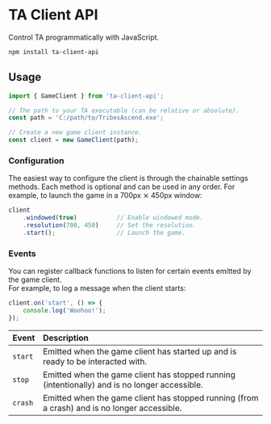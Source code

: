 # TA Client API

Control TA programmatically with JavaScript.

```sh
npm install ta-client-api
```

## Usage

```js
import { GameClient } from 'ta-client-api';

// The path to your TA executable (can be relative or absolute).
const path = 'C:/path/to/TribesAscend.exe';

// Create a new game client instance.
const client = new GameClient(path);
```

### Configuration

The easiest way to configure the client is through the chainable settings methods.
Each method is optional and can be used in any order. For example, to launch the game in a 700px ⨯ 450px window: 

```js
client
	.windowed(true)           // Enable windowed mode.
	.resolution(700, 450)     // Set the resolution.
	.start();                 // Launch the game.
```

### Events

You can register callback functions to listen for certain events emitted by the game client.  
For example, to log a message when the client starts:
```js
client.on('start', () => {
	console.log('Woohoo!');
});
```

| Event   | Description                                                                     |
| :------ | :------------------------------------------------------------------------------ |
| `start` | Emitted when the game client has started up and is ready to be interacted with. |
| `stop`  | Emitted when the game client has stopped running (intentionally) and is no longer accessible. |
| `crash` | Emitted when the game client has stopped running (from a crash) and is no longer accessible. |
